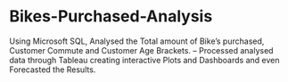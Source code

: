 # Bikes-Purchased-Analysis
Using Microsoft SQL, Analysed the Total amount of Bike’s purchased, Customer Commute and Customer Age Brackets. – Processed analysed data through Tableau creating interactive Plots and Dashboards and even Forecasted the Results.
